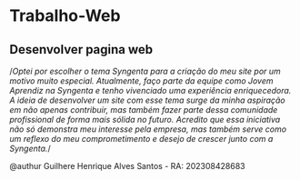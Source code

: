 # Trabalho-Web

## Desenvolver pagina web

/*Optei por escolher o tema Syngenta para a criação do meu site por um motivo muito especial. Atualmente, faço parte da equipe como Jovem Aprendiz na Syngenta e tenho vivenciado uma experiência enriquecedora. A ideia de desenvolver um site com esse tema surge da minha aspiração em não apenas contribuir, mas também fazer parte dessa comunidade profissional de forma mais sólida no futuro. Acredito que essa iniciativa não só demonstra meu interesse pela empresa, mas também serve como um reflexo do meu comprometimento e desejo de crescer junto com a Syngenta.*/ 

@authur Guilhere Henrique Alves Santos - RA: 202308428683

